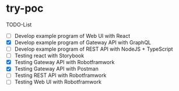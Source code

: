 # try-poc

TODO-List
* [ ] Develop example program of Web UI with React
* [x] Develop example program of Gateway API with GraphQL
* [ ] Develop example program of REST API with NodeJS + TypeScript
* [ ] Testing react with Storybook
* [x] Testing Gateway API with Robotframwork
* [x] Testing Gateway API with Postman
* [ ] Testing REST API with Robotframwork
* [ ] Testing Web UI with Robotframwork
